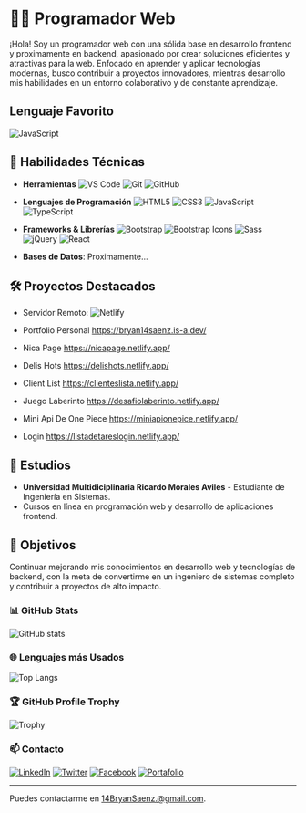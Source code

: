 # 👨‍💻 Programador Web

¡Hola! Soy un programador web con una sólida base en desarrollo frontend y proximamente en backend, apasionado por crear soluciones eficientes y atractivas para la web. Enfocado en aprender y aplicar tecnologías modernas, busco contribuir a proyectos innovadores, mientras desarrollo mis habilidades en un entorno colaborativo y de constante aprendizaje.

## **Lenguaje Favorito**
![JavaScript](https://img.shields.io/badge/JavaScript-F7DF1E?style=for-the-badge&logo=javascript&logoColor=black)


## 💼 Habilidades Técnicas

- **Herramientas** 
![VS Code](https://img.shields.io/badge/VS%20Code-007ACC?style=for-the-badge&logo=visual-studio-code&logoColor=white)
![Git](https://img.shields.io/badge/Git-F05032?style=for-the-badge&logo=git&logoColor=white)
![GitHub](https://img.shields.io/badge/GitHub-181717?style=for-the-badge&logo=github&logoColor=white)
- **Lenguajes de Programación** 
![HTML5](https://img.shields.io/badge/HTML5-E34F26?style=for-the-badge&logo=html5&logoColor=white)
![CSS3](https://img.shields.io/badge/CSS3-1572B6?style=for-the-badge&logo=css3&logoColor=white)
![JavaScript](https://img.shields.io/badge/JavaScript-F7DF1E?style=for-the-badge&logo=javascript&logoColor=black)
![TypeScript](https://img.shields.io/badge/TypeScript-007ACC?style=for-the-badge&logo=typescript&logoColor=white)

- **Frameworks & Librerías** 
![Bootstrap](https://img.shields.io/badge/Bootstrap-7952B3?style=for-the-badge&logo=bootstrap&logoColor=white)
![Bootstrap Icons](https://img.shields.io/badge/Bootstrap%20Icons-563D7C?style=for-the-badge&logo=bootstrap&logoColor=white)
![Sass](https://img.shields.io/badge/Sass-CC6699?style=for-the-badge&logo=sass&logoColor=white)
![jQuery](https://img.shields.io/badge/jQuery-0769AD?style=for-the-badge&logo=jquery&logoColor=white)
![React](https://img.shields.io/badge/React-61DAFB?style=for-the-badge&logo=react&logoColor=white)

- **Bases de Datos**: Proximamente...

## 🛠️ Proyectos Destacados
- Servidor Remoto:
![Netlify](https://img.shields.io/badge/Netlify-00C7B7?style=for-the-badge&logo=netlify&logoColor=white)

- Portfolio Personal
https://bryan14saenz.is-a.dev/

- Nica Page
https://nicapage.netlify.app/

- Delis Hots
https://delishots.netlify.app/

- Client List
https://clienteslista.netlify.app/

- Juego Laberinto
https://desafiolaberinto.netlify.app/

- Mini Api De One Piece
https://miniapionepice.netlify.app/

- Login
https://listadetareslogin.netlify.app/

## 🏫 Estudios

- **Universidad Multidiciplinaria Ricardo Morales Aviles** - Estudiante de Ingeniería en Sistemas.
- Cursos en línea en programación web y desarrollo de aplicaciones frontend.

## 🌱 Objetivos

Continuar mejorando mis conocimientos en desarrollo web y tecnologías de backend, con la meta de convertirme en un ingeniero de sistemas completo y contribuir a proyectos de alto impacto.

### 📊 GitHub Stats
![GitHub stats](https://github-readme-stats.vercel.app/api?username=Bryan14Saenz&show_icons=true&theme=onedark)

### 🌐 Lenguajes más Usados
![Top Langs](https://github-readme-stats.vercel.app/api/top-langs/?username=Bryan14Saenz&layout=compact&theme=onedark)

### 🏆 GitHub Profile Trophy
![Trophy](https://github-profile-trophy.vercel.app/?username=Bryan14Saenz&theme=onedark&column=3)

### 📫 Contacto

[![LinkedIn](https://img.shields.io/badge/LinkedIn-0077B5?style=for-the-badge&logo=linkedin&logoColor=white)](https://www.linkedin.com/in/14bryansaenz/)
[![Twitter](https://img.shields.io/badge/Twitter-1DA1F2?style=for-the-badge&logo=twitter&logoColor=white)](https://twitter.com/14bryansaenz)
[![Facebook](https://img.shields.io/badge/Facebook-1877F2?style=for-the-badge&logo=facebook&logoColor=white)](https://www.facebook.com/14BryanSaenz)
[![Portafolio](https://img.shields.io/badge/Portafolio-000000?style=for-the-badge&logo=google-chrome&logoColor=white)](https://portfoliob14s.netlify.app/)

---

Puedes contactarme en 14BryanSaenz.@gmail.com.
